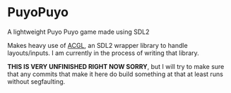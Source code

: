 # PuyoPuyo
A lightweight Puyo Puyo game made using SDL2

Makes heavy use of [ACGL](https://github.com/p0lyw0lf/ACGL), an SDL2 wrapper library to handle layouts/inputs. 
I am currently in the process of writing that library.

**THIS IS VERY UNFINISHED RIGHT NOW SORRY**, but I will try to make sure that any commits that make it here do build
something at that at least runs without segfaulting.
